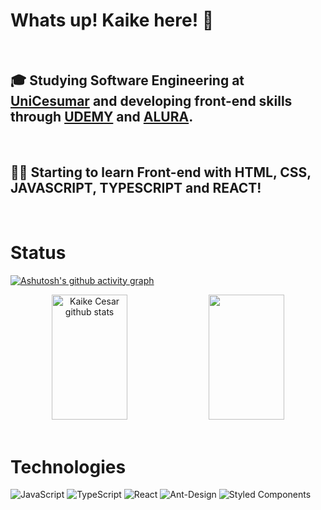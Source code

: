 # Whats up! Kaike here!  🚀 

<br>

## 🎓 Studying Software Engineering at <a target="_blank" href="https://www.unicesumar.edu.br/">UniCesumar</a> and developing front-end skills through <a target="_blank" href="https://www.udemy.com/">UDEMY</a> and <a target="_blank" href="https://cursos.alura.com.br/user/kaikeoliveira196">ALURA</a>.

<br>

## 👨‍💻  Starting to learn Front-end with HTML, CSS, JAVASCRIPT, TYPESCRIPT and REACT!

<br>

# Status

[![Ashutosh's github activity graph](https://github-readme-activity-graph.vercel.app/graph?username=Kaike-Oliveira&bg_color=0d1117&color=ffffff&line=1e90ff&point=ffffff&area=true&hide_border=true)](https://github.com/ashutosh00710/github-readme-activity-graph)
<div align="center">  
  <img width="49%" height="200px" src="https://github-readme-stats.vercel.app/api?username=Kaike-Oliveira&show_icons=true&count_private=true&hide_border=true&title_color=1E90FF&icon_color=ffffff&text_color=ffffff&bg_color=0d1117" alt="Kaike Cesar github stats" /> 
  <img width="49%" height="200px" src="https://github-readme-stats.vercel.app/api/top-langs/?username=Kaike-Oliveira&layout=compact&hide_border=true&title_color=1E90FF&text_color=ffffff&bg_color=0d1117" />
</div>

<br>

# Technologies

  ![JavaScript](https://img.shields.io/badge/javascript-%23323330.svg?style=for-the-badge&logo=javascript&logoColor=%23F7DF1E)
  ![TypeScript](https://img.shields.io/badge/typescript-%23007ACC.svg?style=for-the-badge&logo=typescript&logoColor=white)
  ![React](https://img.shields.io/badge/react-%2320232a.svg?style=for-the-badge&logo=react&logoColor=%2361DAFB)
  ![Ant-Design](https://img.shields.io/badge/-AntDesign-%230170FE?style=for-the-badge&logo=ant-design&logoColor=white)
  ![Styled Components](https://img.shields.io/badge/styled--components-DB7093?style=for-the-badge&logo=styled-components&logoColor=white)

